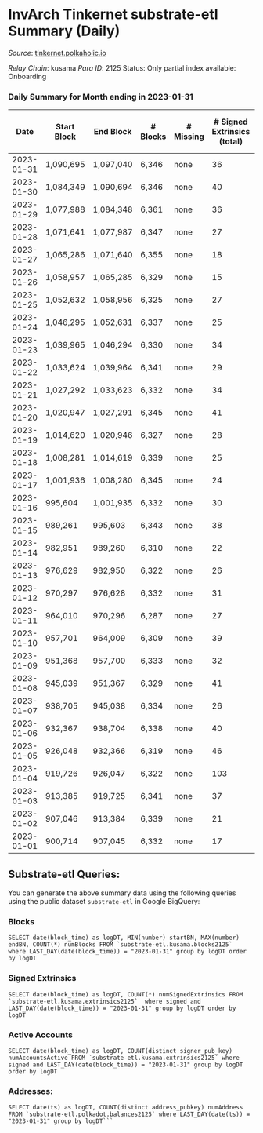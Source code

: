 # InvArch Tinkernet substrate-etl Summary (Daily)

_Source_: [tinkernet.polkaholic.io](https://tinkernet.polkaholic.io)

*Relay Chain*: kusama
*Para ID*: 2125
Status: Only partial index available: Onboarding


### Daily Summary for Month ending in 2023-01-31


| Date | Start Block | End Block | # Blocks | # Missing | # Signed Extrinsics (total) | # Active Accounts | # Addresses with Balances | # Events | # Transfers | # XCM Transfers In | # XCM Transfers Out |
| ---- | ----------- | --------- | -------- | --------- | --------------------------- | ----------------- | ------------------------- | -------- | ----------- | ------------------ | ------------------- |
| 2023-01-31 | 1,090,695 | 1,097,040 | 6,346 | none  | 36 | 20 | 1,861 | 13,745 | 778  | 2  |   |
| 2023-01-30 | 1,084,349 | 1,090,694 | 6,346 | none  | 40 | 24 | 1,860 | 13,879 | 883  | 1  | 12  |
| 2023-01-29 | 1,077,988 | 1,084,348 | 6,361 | none  | 36 | 23 | 1,860 | 13,663 | 666  | 1  | 14  |
| 2023-01-28 | 1,071,641 | 1,077,987 | 6,347 | none  | 27 | 18 | 1,860 | 13,494 | 590  | 3  | 6  |
| 2023-01-27 | 1,065,286 | 1,071,640 | 6,355 | none  | 18 | 10 | 1,859 | 13,288 | 441  | 1  | 4  |
| 2023-01-26 | 1,058,957 | 1,065,285 | 6,329 | none  | 15 | 13 | 1,859 | 13,145 | 360  | 6  | 1  |
| 2023-01-25 | 1,052,632 | 1,058,956 | 6,325 | none  | 27 | 17 | 1,859 | 13,425 | 574  |   | 8  |
| 2023-01-24 | 1,046,295 | 1,052,631 | 6,337 | none  | 25 | 16 | 1,859 | 13,322 | 465  |   | 5  |
| 2023-01-23 | 1,039,965 | 1,046,294 | 6,330 | none  | 34 | 20 | 1,859 | 13,531 | 627  |   | 5  |
| 2023-01-22 | 1,033,624 | 1,039,964 | 6,341 | none  | 29 | 16 | 1,858 | 13,598 | 690  | 2  | 13  |
| 2023-01-21 | 1,027,292 | 1,033,623 | 6,332 | none  | 34 | 22 | 1,858 | 13,635 | 717  | 2  | 7  |
| 2023-01-20 | 1,020,947 | 1,027,291 | 6,345 | none  | 41 | 21 | 1,857 | 13,816 | 818  | 3  | 12  |
| 2023-01-19 | 1,014,620 | 1,020,946 | 6,327 | none  | 28 | 13 | 1,856 | 13,363 | 503  | 2  | 5  |
| 2023-01-18 | 1,008,281 | 1,014,619 | 6,339 | none  | 25 | 17 | 1,856 | 13,451 | 588  | 1  | 5  |
| 2023-01-17 | 1,001,936 | 1,008,280 | 6,345 | none  | 24 | 16 | 1,856 | 13,474 | 597  | 3  | 5  |
| 2023-01-16 | 995,604 | 1,001,935 | 6,332 | none  | 30 | 21 | 1,855 | 13,640 | 685  | 22  | 10  |
| 2023-01-15 | 989,261 | 995,603 | 6,343 | none  | 38 | 25 | 1,855 | 13,864 | 897  | 1  | 9  |
| 2023-01-14 | 982,951 | 989,260 | 6,310 | none  | 22 | 21 | 1,855 | 13,349 | 570  |   |   |
| 2023-01-13 | 976,629 | 982,950 | 6,322 | none  | 26 | 19 | 1,855 | 13,492 | 651  |   | 7  |
| 2023-01-12 | 970,297 | 976,628 | 6,332 | none  | 31 | 21 | 1,856 | 13,642 | 711  | 10  | 10  |
| 2023-01-11 | 964,010 | 970,296 | 6,287 | none  | 27 | 20 | 1,854 | 13,495 | 707  | 3  | 8  |
| 2023-01-10 | 957,701 | 964,009 | 6,309 | none  | 39 | 25 | 1,853 | 13,502 | 608  | 2  | 5  |
| 2023-01-09 | 951,368 | 957,700 | 6,333 | none  | 32 | 23 | 1,853 | 13,892 | 873  | 4  | 10  |
| 2023-01-08 | 945,039 | 951,367 | 6,329 | none  | 41 | 24 | 1,850 | 13,981 | 1,010  | 2  | 14  |
| 2023-01-07 | 938,705 | 945,038 | 6,334 | none  | 26 | 19 | 1,848 | 13,508 | 633  |   | 7  |
| 2023-01-06 | 932,367 | 938,704 | 6,338 | none  | 40 | 27 | 1,848 | 13,929 | 951  | 1  | 13  |
| 2023-01-05 | 926,048 | 932,366 | 6,319 | none  | 46 | 32 | 1,847 | 14,028 | 1,019  | 9  | 11  |
| 2023-01-04 | 919,726 | 926,047 | 6,322 | none  | 103 | 37 | 1,844 | 14,809 | 1,371  | 8  | 14  |
| 2023-01-03 | 913,385 | 919,725 | 6,341 | none  | 37 | 30 | 1,829 | 13,829 | 852  | 7  | 8  |
| 2023-01-02 | 907,046 | 913,384 | 6,339 | none  | 21 | 8 | 1,828 | 15,116 | 951  | 8  | 2  |
| 2023-01-01 | 900,714 | 907,045 | 6,332 | none  | 17 | 11 | 1,809 | 13,202 | 394  | 5  | 7  |

## Substrate-etl Queries:
You can generate the above summary data using the following queries using the public dataset `substrate-etl` in Google BigQuery:


### Blocks
```
SELECT date(block_time) as logDT, MIN(number) startBN, MAX(number) endBN, COUNT(*) numBlocks FROM `substrate-etl.kusama.blocks2125`  where LAST_DAY(date(block_time)) = "2023-01-31" group by logDT order by logDT
```


### Signed Extrinsics
```
SELECT date(block_time) as logDT, COUNT(*) numSignedExtrinsics FROM `substrate-etl.kusama.extrinsics2125`  where signed and LAST_DAY(date(block_time)) = "2023-01-31" group by logDT order by logDT
```


### Active Accounts
```
SELECT date(block_time) as logDT, COUNT(distinct signer_pub_key) numAccountsActive FROM `substrate-etl.kusama.extrinsics2125` where signed and LAST_DAY(date(block_time)) = "2023-01-31" group by logDT order by logDT
```


### Addresses:
```
SELECT date(ts) as logDT, COUNT(distinct address_pubkey) numAddress FROM `substrate-etl.polkadot.balances2125` where LAST_DAY(date(ts)) = "2023-01-31" group by logDT```

